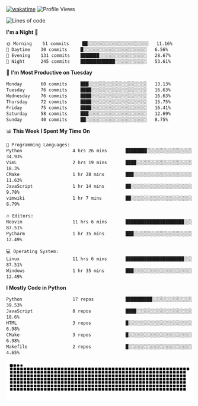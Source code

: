 [![wakatime](https://wakatime.com/badge/user/b920b284-3cde-4cd4-b72e-f7f22d050b16.svg)](https://wakatime.com/@b920b284-3cde-4cd4-b72e-f7f22d050b16)
![Profile Views](http://img.shields.io/badge/Profile%20Views-4586-blue)
<!--START_SECTION:waka-->
![Lines of code](https://img.shields.io/badge/From%20Hello%20World%20I%27ve%20Written--430%20Thousand%20lines%20of%20code-blue)

**I'm a Night 🦉** 

```text
🌞 Morning    51 commits     ██░░░░░░░░░░░░░░░░░░░░░░░   11.16% 
🌆 Daytime    30 commits     █░░░░░░░░░░░░░░░░░░░░░░░░   6.56% 
🌃 Evening    131 commits    ███████░░░░░░░░░░░░░░░░░░   28.67% 
🌙 Night      245 commits    █████████████░░░░░░░░░░░░   53.61%

```
📅 **I'm Most Productive on Tuesday** 

```text
Monday       60 commits     ███░░░░░░░░░░░░░░░░░░░░░░   13.13% 
Tuesday      76 commits     ████░░░░░░░░░░░░░░░░░░░░░   16.63% 
Wednesday    76 commits     ████░░░░░░░░░░░░░░░░░░░░░   16.63% 
Thursday     72 commits     ████░░░░░░░░░░░░░░░░░░░░░   15.75% 
Friday       75 commits     ████░░░░░░░░░░░░░░░░░░░░░   16.41% 
Saturday     58 commits     ███░░░░░░░░░░░░░░░░░░░░░░   12.69% 
Sunday       40 commits     ██░░░░░░░░░░░░░░░░░░░░░░░   8.75%

```


📊 **This Week I Spent My Time On** 

```text
💬 Programming Languages: 
Python                   4 hrs 26 mins       ████████░░░░░░░░░░░░░░░░░   34.93% 
VimL                     2 hrs 19 mins       ████░░░░░░░░░░░░░░░░░░░░░   18.3% 
CMake                    1 hr 28 mins        ███░░░░░░░░░░░░░░░░░░░░░░   11.63% 
JavaScript               1 hr 14 mins        ██░░░░░░░░░░░░░░░░░░░░░░░   9.78% 
vimwiki                  1 hr 7 mins         ██░░░░░░░░░░░░░░░░░░░░░░░   8.79%

🔥 Editors: 
Neovim                   11 hrs 6 mins       ██████████████████████░░░   87.51% 
PyCharm                  1 hr 35 mins        ███░░░░░░░░░░░░░░░░░░░░░░   12.49%

💻 Operating System: 
Linux                    11 hrs 6 mins       ██████████████████████░░░   87.51% 
Windows                  1 hr 35 mins        ███░░░░░░░░░░░░░░░░░░░░░░   12.49%

```

**I Mostly Code in Python** 

```text
Python                   17 repos            ██████████░░░░░░░░░░░░░░░   39.53% 
JavaScript               8 repos             ████░░░░░░░░░░░░░░░░░░░░░   18.6% 
HTML                     3 repos             █░░░░░░░░░░░░░░░░░░░░░░░░   6.98% 
CMake                    3 repos             █░░░░░░░░░░░░░░░░░░░░░░░░   6.98% 
Makefile                 2 repos             █░░░░░░░░░░░░░░░░░░░░░░░░   4.65%

```



<!--END_SECTION:waka-->
![Snake animation](https://raw.githubusercontent.com/timmypidashev/timmypidashev/main/commits.svg)
